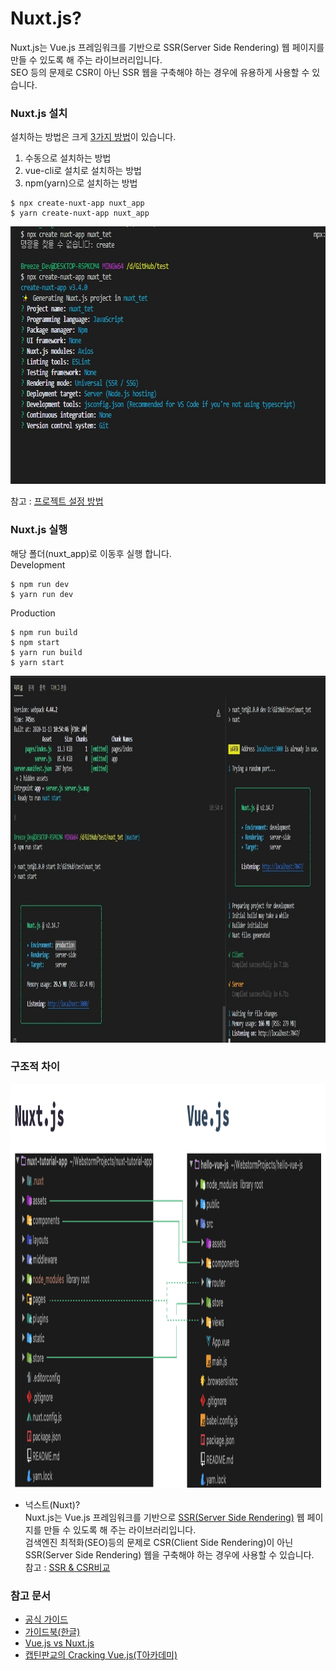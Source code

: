 # Nuxt.js?
Nuxt.js는 Vue.js 프레임워크를 기반으로 SSR(Server Side Rendering) 웹 페이지를 만들 수 있도록 해 주는 라이브러리입니다.    
SEO 등의 문제로 CSR이 아닌 SSR 웹을 구축해야 하는 경우에 유용하게 사용할 수 있습니다.           

### Nuxt.js 설치
설치하는 방법은 크게 [3가지 방법](https://uxgjs.tistory.com/146)이 있습니다.   
1. 수동으로 설치하는 방법
2. vue-cli로 설치로 설치하는 방법
3. npm(yarn)으로 설치하는 방법
```
$ npx create-nuxt-app nuxt_app
$ yarn create-nuxt-app nuxt_app
```
<img src="./nuxt_new.jpg" width="732px" height="412px">   

참고 : [프로젝트 설정 방법](https://velog.io/@brviolet/Nuxt.js-%EC%8B%9C%EC%9E%91%ED%95%98%EA%B8%B0-1.-%EC%84%A4%EC%B9%98)   

### Nuxt.js 실행
해당 폴더(nuxt_app)로 이동후 실행 합니다.   
Development         
```
$ npm run dev
$ yarn run dev
```
Production         
```
$ npm run build
$ npm start
$ yarn run build
$ yarn start
``` 
<img src="./devvsbuild.jpg" width="940px" height="587px">   

### 구조적 차이
<img src="./vuevsnuxt.png" width="1610px" height="646px">   


* 넉스트(Nuxt)?     
Nuxt.js는 Vue.js 프레임워크를 기반으로 [SSR(Server Side Rendering)](https://yamoo9.gitbook.io/vue-a11y-seo/seo#ssr) 웹 페이지를 만들 수 있도록 해 주는 라이브러리입니다.     
검색엔진 최적화(SEO)등의 문제로 CSR(Client Side Rendering)이 아닌 SSR(Server Side Rendering) 웹을 구축해야 하는 경우에 사용할 수 있습니다.  
참고 : [SSR & CSR비교](https://yunzema.tistory.com/103)   



### 참고 문서   
* [공식 가이드](https://nuxtjs.org/docs/2.x/get-started/installation)   
* [가이드북(한글)](https://vue-nuxt.gitbook.io/nuxt/)   
* [Vue.js vs Nuxt.js](https://velog.io/@bluestragglr/Nuxt.js-vs-Vue.js-SSR-%EC%8B%9C%EC%9E%91%ED%95%98%EA%B8%B0#%EB%B0%94%EC%81%9C-%ED%98%84%EB%8C%80%EC%9D%B8%EC%9D%84-%EC%9C%84%ED%95%9C-%EC%9A%94%EC%95%BD)   
* [캡틴판교의 Cracking Vue.js(T아카데미)](https://joshua1988.github.io/vue-camp/textbook.html)   
